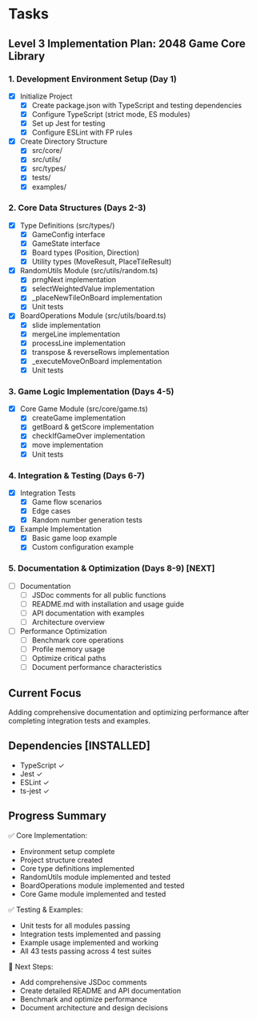 # Tasks

## Level 3 Implementation Plan: 2048 Game Core Library

### 1. Development Environment Setup (Day 1)
- [x] Initialize Project
  - [x] Create package.json with TypeScript and testing dependencies
  - [x] Configure TypeScript (strict mode, ES modules)
  - [x] Set up Jest for testing
  - [x] Configure ESLint with FP rules

- [x] Create Directory Structure
  - [x] src/core/
  - [x] src/utils/
  - [x] src/types/
  - [x] tests/
  - [x] examples/

### 2. Core Data Structures (Days 2-3)
- [x] Type Definitions (src/types/)
  - [x] GameConfig interface
  - [x] GameState interface
  - [x] Board types (Position, Direction)
  - [x] Utility types (MoveResult, PlaceTileResult)

- [x] RandomUtils Module (src/utils/random.ts)
  - [x] prngNext implementation
  - [x] selectWeightedValue implementation
  - [x] _placeNewTileOnBoard implementation
  - [x] Unit tests

- [x] BoardOperations Module (src/utils/board.ts)
  - [x] slide implementation
  - [x] mergeLine implementation
  - [x] processLine implementation
  - [x] transpose & reverseRows implementation
  - [x] _executeMoveOnBoard implementation
  - [x] Unit tests

### 3. Game Logic Implementation (Days 4-5)
- [x] Core Game Module (src/core/game.ts)
  - [x] createGame implementation
  - [x] getBoard & getScore implementation
  - [x] checkIfGameOver implementation
  - [x] move implementation
  - [x] Unit tests

### 4. Integration & Testing (Days 6-7)
- [x] Integration Tests
  - [x] Game flow scenarios
  - [x] Edge cases
  - [x] Random number generation tests

- [x] Example Implementation
  - [x] Basic game loop example
  - [x] Custom configuration example

### 5. Documentation & Optimization (Days 8-9) [NEXT]
- [ ] Documentation
  - [ ] JSDoc comments for all public functions
  - [ ] README.md with installation and usage guide
  - [ ] API documentation with examples
  - [ ] Architecture overview

- [ ] Performance Optimization
  - [ ] Benchmark core operations
  - [ ] Profile memory usage
  - [ ] Optimize critical paths
  - [ ] Document performance characteristics

## Current Focus
Adding comprehensive documentation and optimizing performance after completing integration tests and examples.

## Dependencies [INSTALLED]
- TypeScript ✓
- Jest ✓
- ESLint ✓
- ts-jest ✓

## Progress Summary
✅ Core Implementation:
- Environment setup complete
- Project structure created
- Core type definitions implemented
- RandomUtils module implemented and tested
- BoardOperations module implemented and tested
- Core Game module implemented and tested

✅ Testing & Examples:
- Unit tests for all modules passing
- Integration tests implemented and passing
- Example usage implemented and working
- All 43 tests passing across 4 test suites

🔄 Next Steps:
- Add comprehensive JSDoc comments
- Create detailed README and API documentation
- Benchmark and optimize performance
- Document architecture and design decisions
